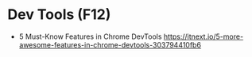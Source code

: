 # Dev Tools (F12)
- 5 Must-Know Features in Chrome DevTools https://itnext.io/5-more-awesome-features-in-chrome-devtools-303794410fb6
